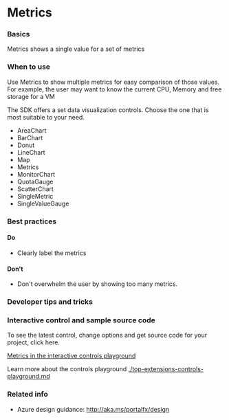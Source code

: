 ﻿# Metrics

 
<a name="basics"></a>
### Basics
Metrics shows a single value for a set of metrics


<!-- TODO get an IMAGE to embed here -->

<!-- TODO get an SAMPLE CODE to embed here -->

 
<a name="when-to-use"></a>
### When to use
Use Metrics to show multiple metrics for easy comparison of those values.  For example, the user may want to know the current CPU, Memory and free storage for a VM

The SDK offers a set data visualization controls.  Choose the one that is most suitable to your need.
* AreaChart
* BarChart
* Donut
* LineChart
* Map
* Metrics
* MonitorChart
* QuotaGauge
* ScatterChart
* SingleMetric
* SingleValueGauge




 
<a name="best-practices"></a>
### Best practices


<a name="best-practices-do"></a>
#### Do

* Clearly label the metrics

<a name="best-practices-don-t"></a>
#### Don&#39;t

* Don't overwhelm the user by showing too many metrics.



 
<a name="developer-tips-and-tricks"></a>
### Developer tips and tricks



<a name="interactive-control-and-sample-source-code"></a>
### Interactive control and sample source code
To see the latest control, change options and get source code for your project, click here.

<a href="https://ms.portal.azure.com/?Microsoft_Azure_Playground=true#blade/Microsoft_Azure_Playground/ControlsIndexBlade/Metrics_create_Playground" target="_blank">Metrics in the interactive controls playground</a>

Learn more about the controls playground [./top-extensions-controls-playground.md](./top-extensions-controls-playground.md)

 
<a name="related-info"></a>
### Related info

* Azure design guidance:  http://aka.ms/portalfx/design


